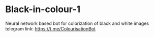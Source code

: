 # Black-in-colour-1
Neural network based bot for colorization of black and white images
telegram link: https://t.me/ColourisationBot
